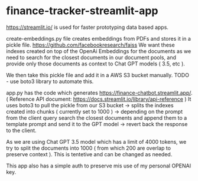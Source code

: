 # finance-tracker-streamlit-app

https://streamlit.io/ is used for faster prototyping data based apps.

create-embeddings.py file creates embeddings from PDFs and stores it in a pickle file. https://github.com/facebookresearch/faiss
We want these indexes created on top of the OpenAi Embeddings for the documents as we need to search for the closest documents in our document pools, and provide only those documents as context to
Chat GPT models ( 3.5, etc ). 

We then take this pickle file and add it in a AWS S3 bucket manually. TODO - use boto3 library to automate this. 

app.py has the code which generates https://finance-chatbot.streamlit.app/. ( Reference API document: https://docs.streamlit.io/library/api-reference )
It uses boto3 to pull the pickle from our S3 bucket -> splits the indexes created into chunks ( currently set to 1000 ) -> depending on the prompt from the client query search the closest documents
and append them to a template prompt and send it to the GPT model -> revert back the response to the client. 

As we are using Chat GPT 3.5 model which has a limit of 4000 tokens, we try to split the documents into 1000 ( from which 200 are overlap to preserve context ). This is tentetive and can be changed
as needed. 

This app also has a simple auth to preserve mis use of my personal OPENAI key. 

